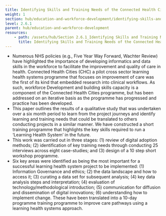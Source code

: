 ```yaml
---
title: Identifying Skills and Training Needs of the Connected Health Cities Programme
weight: 1
section: hub/education-and-workforce-development/identifying-skills-and-training-needs-of-the-connected-health-cities-programme
level: 2.6.1
parent: hub/education-and-workforce-development
resources: 
    - path: /assets/hub/Section 2.6.1_Identifying Skills and Training Needs.pdf
      title: Identifying Skills and Training Needs of the Connected Health Cities Programme
---
```


- Numerous NHS policies (e.g., Five Year Way Forward, Wachter Review) have highlighted the importance of developing informatics and data skills in the workforce to facilitate the improvement and quality of care in health. Connected Health Cities (CHC) a pilot cross sector learning health systems programme that focuses on improvement of care was the first of its kind that embedded research into clinical workflows. As such, workforce Development and building skills capacity is a component of the Connected Health Cities programme, but has been addressed on an iterative basis as the programme has progressed and practice has been developed.
- This paper outlines the results of a qualitative study that was undertaken over a six month period to learn from the project journeys and identify learning and training needs that could be translated to others conducting projects in a similar manner. We have constructed a short training programme that highlights the key skills required to run a ‘Learning Health System’ in the future.
- This work was carried out in three stages: (1) review of digital adoption methods; (2) identification of key training needs through conducting 25 interviews across eight case-studies; and (3) design of a 10 step short workshop programme.
- Six key areas were identified as being the most important for a successful learning health system project to be implemented: (1) Information Governance and ethics; (2) the data landscape and how to access it; (3) curating a data set for subsequent analysis; (4) key data analysis steps and interpretation; (4) evaluation of technology/methodological introduction; (5) communication for diffusion and dissemination of digital innovations; (6) understanding how to implement change. These have been translated into a 10-day programme training programme to improve care pathways using a learning health systems approach.